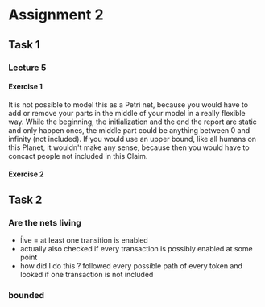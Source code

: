 # Assignment 2

## Task 1

### Lecture 5

#### Exercise 1

It is not possible to model this as a Petri net, because you would have to add or remove your parts in the middle of your model in a really flexible way.
While the beginning, the initialization and the end the report are static and only happen ones, the middle part could be anything between 0 and infinity (not included).
If you would use an upper bound, like all humans on this Planet, it wouldn't make any sense, because then you would have to concact people not included in this Claim.  


#### Exercise 2

## Task 2

### Are the nets living

- ĺive = at least one transition is enabled
- actually also checked if every transaction is possibly enabled at some point
- how did I do this ? followed every possible path of every token and looked if one transaction is not included

### bounded
